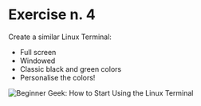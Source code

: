 # Exercise n. 4

Create a similar Linux Terminal:
-   Full screen
-   Windowed
-   Classic black and green colors
-   Personalise the colors!

![Beginner Geek: How to Start Using the Linux Terminal](https://lh3.googleusercontent.com/kBYxnMOOVSFvMrmDcRU13oNQoCnzzRCBSITaXqUA0GqL618Hfe6RRw7evHAcgcxzafPTpyDQiqO32eCd7OdSzNNcn-djgHC-9MTGHrSKl2YmEkJQvtkddU9I5_wRNio7J_74IQF6Dn3boNAviw0v2bmz=s2048)

